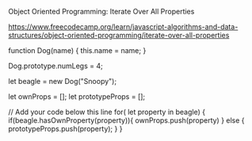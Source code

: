 
Object Oriented Programming: Iterate Over All Properties

https://www.freecodecamp.org/learn/javascript-algorithms-and-data-structures/object-oriented-programming/iterate-over-all-properties

function Dog(name) {
  this.name = name;
}

Dog.prototype.numLegs = 4;

let beagle = new Dog("Snoopy");

let ownProps = [];
let prototypeProps = [];

// Add your code below this line
for( let property in beagle) {
  if(beagle.hasOwnProperty(property)){
    ownProps.push(property)
  } else {
    prototypeProps.push(property);
  }
}
